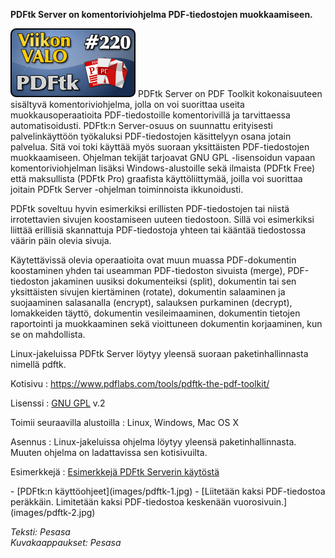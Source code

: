 <!--
Title: 5x12 PDFtk - Viikon VALO #220
Date: 2015/04/06 12:00
Pageimage: valo220-pdftk.png
Tags: Linux,Windows,Mac OS X,PDF,Toimisto
-->

**PDFtk Server on komentoriviohjelma PDF-tiedostojen muokkaamiseen.**

![](images/valo220-pdftk.png "fig:valo220-pdftk.png") PDFtk Server on PDF
Toolkit kokonaisuuteen sisältyvä komentoriviohjelma, jolla on voi
suorittaa useita muokkausoperaatioita PDF-tiedostoille komentorivillä ja
tarvittaessa automatisoidusti. PDFtk:n Server-osuus on suunnattu
erityisesti palvelinkäyttöön työkaluksi PDF-tiedostojen käsittelyyn
osana jotain palvelua. Sitä voi toki käyttää myös suoraan yksittäisten
PDF-tiedostojen muokkaamiseen. Ohjelman tekijät tarjoavat GNU GPL
-lisensoidun vapaan komentoriviohjelman lisäksi Windows-alustoille sekä
ilmaista (PDFtk Free) että maksullista (PDFtk Pro) graafista
käyttöliittymää, joilla voi suorittaa joitain PDFtk Server -ohjelman
toiminnoista ikkunoidusti.

PDFtk soveltuu hyvin esimerkiksi erillisten PDF-tiedostojen tai niistä
irrotettavien sivujen koostamiseen uuteen tiedostoon. Sillä voi
esimerkiksi liittää erillisiä skannattuja PDF-tiedostoja yhteen tai
kääntää tiedostossa väärin päin olevia sivuja.

Käytettävissä olevia operaatioita ovat muun muassa PDF-dokumentin
koostaminen yhden tai useamman PDF-tiedoston sivuista (merge),
PDF-tiedoston jakaminen uusiksi dokumenteiksi (split), dokumentin tai
sen yksittäisten sivujen kiertäminen (rotate), dokumentin salaaminen ja
suojaaminen salasanalla (encrypt), salauksen purkaminen (decrypt),
lomakkeiden täyttö, dokumentin vesileimaaminen, dokumentin tietojen
raportointi ja muokkaaminen sekä vioittuneen dokumentin korjaaminen, kun
se on mahdollista.

Linux-jakeluissa PDFtk Server löytyy yleensä suoraan paketinhallinnasta
nimellä pdftk.

Kotisivu
:   <https://www.pdflabs.com/tools/pdftk-the-pdf-toolkit/>

Lisenssi
:   [GNU GPL](GNU_GPL) v.2

Toimii seuraavilla alustoilla
:   Linux, Windows, Mac OS X

Asennus
:   Linux-jakeluissa ohjelma löytyy yleensä paketinhallinnasta. Muuten
    ohjelma on ladattavissa sen kotisivuilta.

Esimerkkejä
:   [Esimerkkejä PDFtk Serverin
    käytöstä](https://www.pdflabs.com/docs/pdftk-cli-examples/)

<div class="psgallery" markdown="1">
-   [PDFtk:n käyttöohjeet](images/pdftk-1.jpg)
-   [Liitetään kaksi PDF-tiedostoa peräkkäin. Limitetään kaksi
    PDF-tiedostoa keskenään vuorosivuin.](images/pdftk-2.jpg)
</div>

*Teksti: Pesasa* <br />
*Kuvakaappaukset: Pesasa*
